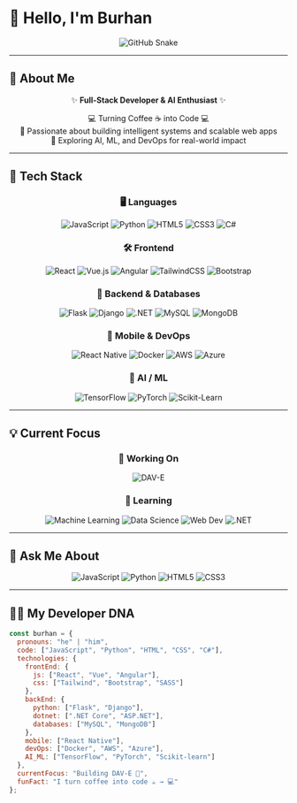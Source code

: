 # 👋 Hello, I'm **Burhan**  

<div align="center">

![GitHub Snake](https://raw.githubusercontent.com/bunnyxdave/bunnyxdave/output/github-contribution-grid-snake.svg)

</div>

---

## 🚀 About Me  

<div align="center">

✨ **Full-Stack Developer & AI Enthusiast** ✨  

💻 Turning Coffee ☕ into Code 💻  
📍 Passionate about building intelligent systems and scalable web apps  
🚀 Exploring AI, ML, and DevOps for real-world impact  

</div>

---

## 🧠 Tech Stack

<div align="center">

### 🖥️ Languages  
![JavaScript](https://img.shields.io/badge/JavaScript-F7DF1E?style=for-the-badge&logo=javascript&logoColor=black)
![Python](https://img.shields.io/badge/Python-3776AB?style=for-the-badge&logo=python&logoColor=white)
![HTML5](https://img.shields.io/badge/HTML5-E34F26?style=for-the-badge&logo=html5&logoColor=white)
![CSS3](https://img.shields.io/badge/CSS3-1572B6?style=for-the-badge&logo=css3&logoColor=white)
![C#](https://img.shields.io/badge/C%23-239120?style=for-the-badge&logo=c-sharp&logoColor=white)

### 🛠️ Frontend  
![React](https://img.shields.io/badge/React-61DAFB?style=for-the-badge&logo=react&logoColor=black)
![Vue.js](https://img.shields.io/badge/Vue.js-4FC08D?style=for-the-badge&logo=vue.js&logoColor=white)
![Angular](https://img.shields.io/badge/Angular-DD0031?style=for-the-badge&logo=angular&logoColor=white)
![TailwindCSS](https://img.shields.io/badge/TailwindCSS-38B2AC?style=for-the-badge&logo=tailwind-css&logoColor=white)
![Bootstrap](https://img.shields.io/badge/Bootstrap-563D7C?style=for-the-badge&logo=bootstrap&logoColor=white)

### 🔧 Backend & Databases  
![Flask](https://img.shields.io/badge/Flask-000000?style=for-the-badge&logo=flask&logoColor=white)
![Django](https://img.shields.io/badge/Django-092E20?style=for-the-badge&logo=django&logoColor=white)
![.NET](https://img.shields.io/badge/.NET-512BD4?style=for-the-badge&logo=dotnet&logoColor=white)
![MySQL](https://img.shields.io/badge/MySQL-4479A1?style=for-the-badge&logo=mysql&logoColor=white)
![MongoDB](https://img.shields.io/badge/MongoDB-47A248?style=for-the-badge&logo=mongodb&logoColor=white)

### 📱 Mobile & DevOps  
![React Native](https://img.shields.io/badge/React_Native-20232A?style=for-the-badge&logo=react&logoColor=61DAFB)
![Docker](https://img.shields.io/badge/Docker-2496ED?style=for-the-badge&logo=docker&logoColor=white)
![AWS](https://img.shields.io/badge/AWS-232F3E?style=for-the-badge&logo=amazon-aws&logoColor=white)
![Azure](https://img.shields.io/badge/Azure-0078D4?style=for-the-badge&logo=microsoft-azure&logoColor=white)

### 🤖 AI / ML  
![TensorFlow](https://img.shields.io/badge/TensorFlow-FF6F00?style=for-the-badge&logo=tensorflow&logoColor=white)
![PyTorch](https://img.shields.io/badge/PyTorch-EE4C2C?style=for-the-badge&logo=pytorch&logoColor=white)
![Scikit-Learn](https://img.shields.io/badge/Scikit--Learn-F7931E?style=for-the-badge&logo=scikit-learn&logoColor=white)

</div>

---

## 💡 Current Focus

<div align="center">

### 🔭 Working On  
![DAV-E](https://img.shields.io/badge/DAV--E-AI_Assistant-blue?style=for-the-badge&logo=ai&logoColor=white)

### 🌱 Learning  
![Machine Learning](https://img.shields.io/badge/AI%2FML-Machine%20Learning-orange?style=for-the-badge&logo=tensorflow)
![Data Science](https://img.shields.io/badge/Data-Science-blue?style=for-the-badge&logo=python)
![Web Dev](https://img.shields.io/badge/Web-Development-green?style=for-the-badge&logo=javascript)
![.NET](https://img.shields.io/badge/.NET-Framework-purple?style=for-the-badge&logo=dotnet)

</div>

---

## 💬 Ask Me About

<div align="center">

![JavaScript](https://img.shields.io/badge/JavaScript-F7DF1E?style=for-the-badge&logo=javascript&logoColor=black)
![Python](https://img.shields.io/badge/Python-3776AB?style=for-the-badge&logo=python&logoColor=white)
![HTML5](https://img.shields.io/badge/HTML5-E34F26?style=for-the-badge&logo=html5&logoColor=white)
![CSS3](https://img.shields.io/badge/CSS3-1572B6?style=for-the-badge&logo=css3&logoColor=white)

</div>

---

## 🧑‍💻 My Developer DNA

```javascript
const burhan = {
  pronouns: "he" | "him",
  code: ["JavaScript", "Python", "HTML", "CSS", "C#"],
  technologies: {
    frontEnd: {
      js: ["React", "Vue", "Angular"],
      css: ["Tailwind", "Bootstrap", "SASS"]
    },
    backEnd: {
      python: ["Flask", "Django"],
      dotnet: [".NET Core", "ASP.NET"],
      databases: ["MySQL", "MongoDB"]
    },
    mobile: ["React Native"],
    devOps: ["Docker", "AWS", "Azure"],
    AI_ML: ["TensorFlow", "PyTorch", "Scikit-learn"]
  },
  currentFocus: "Building DAV-E 🤖",
  funFact: "I turn coffee into code ☕ → 💻"
};


